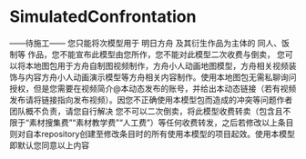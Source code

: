 # SimulatedConfrontation
——待施工——
您只能将次模型用于 明日方舟 及其衍生作品为主体的 同人、饭制等 作品，您不能宣布此模型由您所作，您不能对此模型二次收费与倒卖，
   您可以将本地图包用于方舟自制图视频制作，方舟小人动画地图模型，方舟相关视频装饰与内容方舟小人动画演示模型等方舟相关内容制作。使用本地图包无需私聊询问授权，但是您需要在视频简介@本动态发布的账号，并给出本动态链接（若有视频发布请将链接指向发布视频）。因您不正确使用本模型包而造成的冲突等问题作者团队概不负责，请您自行解决
   您不可以二次倒卖，将此模型收费转卖（包含且不限于“素材搜集费”“素材教学费”“人工费”）等任何收费转发，之后若修改以上条目则对自本repository创建至修改条目时的所有使用本模型的项目起效。使用本模型即默认您同意以上内容
   
